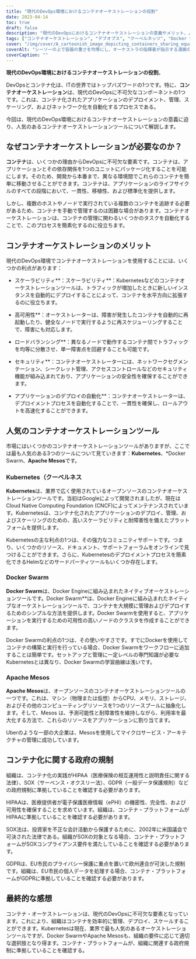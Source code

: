 ```yaml
---
title: "現代のDevOps環境におけるコンテナオーケストレーションの役割"
date: 2023-04-14
toc: true
draft: false
description: "現代のDevOpsにおけるコンテナオーケストレーションの意義やメリット、人気のコンテナオーケストレーションツール、コンテナ化に関連する政府規制などについてご紹介します。"
tags: ["コンテナオーケストレーション", "デブオプス", "クーベルネッツ", "Docker Swarm（ドッカースワーム", "アパッチメソス", "スケーラビリティ", "高可用性", "ロードバランシング", "セキュリティ", "自動化されたアプリのデプロイメント", "ヒパア", "ソックス", "GDPR", "コンプライアンス", "ソフトウェア開発", "クラウドコンピューティング", "コンテナリゼーション", "技術", "オートメーション"]
cover: "/img/cover/A_cartoonish_image_depicting_containers_sharing_equal_weight.png"
coverAlt: "シーソーの上で容器の重さを均等にし、オーケストラの指揮者が指示する漫画のようなイメージ。"
coverCaption: ""
---
```


**現代のDevOps環境におけるコンテナオーケストレーションの役割**。

DevOpsとコンテナ化は、ITの世界ではトップバズワードの1つです。特に、**コンテナオーケストレーション**は、現代のDevOpsに不可欠なコンポーネントの1つです。これは、コンテナ化されたアプリケーションのデプロイメント、管理、スケーリング、およびネットワーク化を自動化するプロセスである。

今回は、現代のDevOps環境におけるコンテナオーケストレーションの意義に迫り、人気のあるコンテナオーケストレーションツールについて解説します。

## なぜコンテナオーケストレーションが必要なのか？

**コンテナ**は、いくつかの理由からDevOpsに不可欠な要素です。コンテナは、アプリケーションとその依存関係を1つのユニットにパッケージ化することを可能にします。そのため、開発から本番まで、異なる環境間でこれらのコンテナを簡単に移動させることができます。コンテナは、アプリケーションのライフサイクルのすべての段階において、一貫性、移植性、および標準化を提供します。

しかし、複数のホストやノードで実行されている複数のコンテナを追跡する必要があるため、コンテナを手動で管理するのは困難な場合があります。コンテナオーケストレーションは、コンテナの管理に関わるいくつかのタスクを自動化することで、このプロセスを簡素化するのに役立ちます。

## コンテナオーケストレーションのメリット
現代のDevOps環境でコンテナオーケストレーションを使用することには、いくつかの利点があります：

- スケーラビリティ**：スケーラビリティ**：Kubernetesなどのコンテナオーケストレーションツールは、トラフィックが増加したときに新しいインスタンスを自動的にデプロイすることによって、コンテナを水平方向に拡張するのに役立ちます。

- 高可用性**：オーケストレーターは、障害が発生したコンテナを自動的に再起動したり、健全なノードで実行するように再スケジューリングすることで、障害にも対応します。

- ロードバランシング**：異なるノードで動作するコンテナ間でトラフィックを均等に分散させ、単一障害点を回避することも可能です。

- セキュリティ**：コンテナオーケストレーターには、ネットワークセグメンテーション、シークレット管理、アクセスコントロールなどのセキュリティ機能が組み込まれており、アプリケーションの安全性を確保することができます。

- アプリケーションのデプロイの自動化**：コンテナオーケストレーターは、デプロイメントプロセスを自動化することで、一貫性を確保し、ロールアウトを高速化することができます。

## 人気のコンテナオーケストレーションツール

市場にはいくつかのコンテナオーケストレーションツールがありますが、ここでは最も人気のある3つのツールについて見ていきます：**Kubernetes**、*Docker Swarm、**Apache Mesos**です。

### Kubernetes（クーベルネス
**Kubernetes**は、業界で広く使用されているオープンソースのコンテナオーケストレーションツールです。当初はGoogleによって開発されましたが、現在はCloud Native Computing Foundation (CNCF)によってメンテナンスされています。Kubernetesは、コンテナ化されたアプリケーションのデプロイ、管理、およびスケーリングのための、高いスケーラビリティと耐障害性を備えたプラットフォームを提供します。

Kubernetesの主な利点の1つは、その強力なコミュニティサポートです。つまり、いくつかのリソース、ドキュメント、サポートフォーラムをオンラインで見つけることができます。さらに、Kubernetesのデプロイメントプロセスを簡素化できるHelmなどのサードパーティツールもいくつか存在します。

### Docker Swarm
**Docker Swarm**は、Docker Engineに組み込まれたネイティブオーケストレーションツールです。Docker Swarm**は、Docker Engineに組み込まれたネイティブなオーケストレーションツールで、コンテナを大規模に管理およびデプロイするためのシンプルな方法を提供します。Docker Swarmを使用すると、アプリケーションを実行するための可用性の高いノードのクラスタを作成することができます。

Docker Swarmの利点の1つは、その使いやすさです。すでにDockerを使用してコンテナの構築と実行を行っている場合、Docker Swarmをワークフローに追加することは簡単です。セットアップと管理に一定レベルの専門知識が必要なKubernetesとは異なり、Docker Swarmの学習曲線は浅いです。

### Apache Mesos
**Apache Mesos**は、オープンソースのコンテナオーケストレーションツールの一つです。これは、マシン（物理または仮想）からCPU、メモリ、ストレージ、およびその他のコンピューティングリソースを1つのリソースプールに抽象化します。そして、Mesos は、予測可能性と耐障害性を維持しながら、利用率を最大化する方法で、これらのリソースをアプリケーションに割り当てます。

Uberのような一部の大企業は、Mesosを使用してマイクロサービス・アーキテクチャの管理に成功しています。

## コンテナ化に関する政府の規制

組織は、コンテナ化の実践がHIPAA（医療保険の相互運用性と説明責任に関する法律）、SOX（サーベンス・オクスリー法）、GDPR（一般データ保護規則）などの政府規制に準拠していることを確認する必要があります。

HIPAAは、医療提供者が電子保護医療情報（ePHI）の機密性、完全性、および可用性を確保することを求めています。組織は、コンテナ・プラットフォームがHIPAAに準拠していることを確認する必要があります。

SOX法は、投資家を不正な会計活動から保護するために、2002年に米国議会で可決された法律である。組織がSOXの対象となる場合、コンテナ・プラットフォームがSOXコンプライアンス要件を満たしていることを確認する必要があります。

GDPRは、EU市民のプライバシー保護に重点を置いて欧州連合が可決した規制です。組織は、EU市民の個人データを処理する場合、コンテナ・プラットフォームがGDPRに準拠していることを確認する必要があります。

## 最終的な感想

コンテナ・オーケストレーションは、現代のDevOpsに不可欠な要素となっています。これにより、組織はコンテナを効率的に管理、デプロイ、スケールすることができます。Kubernetesは現在、業界で最も人気のあるオーケストレーションツールですが、Docker SwarmやApache Mesosも、組織の要件に応じて適切な選択肢となり得ます。コンテナ・プラットフォームが、組織に関連する政府規制に準拠していることを確認する。